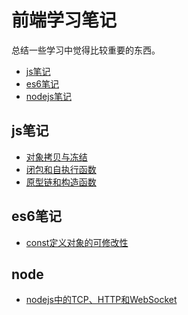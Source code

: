 # 前端学习笔记
总结一些学习中觉得比较重要的东西。
* <a href="#js">js笔记</a>
* <a href="#es6">es6笔记</a>
* <a href="#nodejs">nodejs笔记</a>


<span name="js"></span>
## js笔记 
* [对象拷贝与冻结](/js/objectCopyFreeze.md)
* [闭包和自执行函数](/js/closure.md)
* [原型链和构造函数](/js/prototype.md)


<span name="es6"></span>
## es6笔记 
* [const定义对象的可修改性](/es6/const.md)


<span name="nodejs"></span>
## node
* [nodejs中的TCP、HTTP和WebSocket](/node/tcp&http&ws.md)

